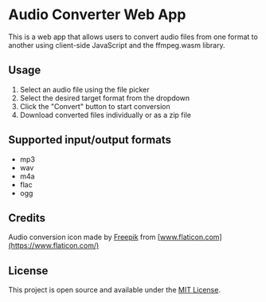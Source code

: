 # Audio Converter Web App

This is a web app that allows users to convert audio files from one format to another using client-side JavaScript and the ffmpeg.wasm library. 

## Usage

1. Select an audio file using the file picker
2. Select the desired target format from the dropdown 
3. Click the "Convert" button to start conversion 
4. Download converted files individually or as a zip file

## Supported input/output formats
- mp3
- wav
- m4a
- flac
- ogg

## Credits

Audio conversion icon made by [Freepik](https://www.flaticon.com/authors/freepik) from [www.flaticon.com](https://www.flaticon.com/)

## License

This project is open source and available under the [MIT License](LICENSE.md).
